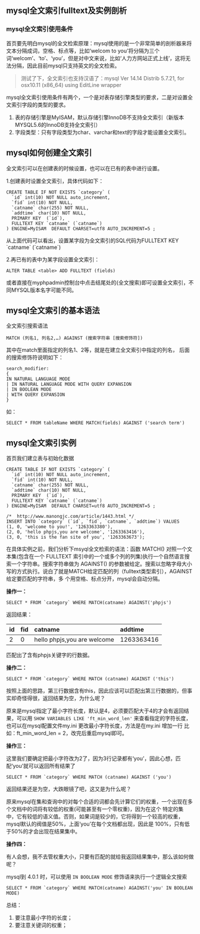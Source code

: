 ## mysql全文索引fulltext及实例剖析

### mysql全文索引使用条件

首页要先明白mysql的全文检索原理：mysql使用的是一个非常简单的剖析器来将文本分隔成词，空格、标点等，比如‘welcom to you’将分隔为三个词‘welcom’、‘to’、‘you’，但是对中文来说，比如‘人力方网站正式上线’，这将无法分隔，因此目前mysql只支持英文的全文检索。

> 测试了下，全文索引也支持汉语了：mysql  Ver 14.14 Distrib 5.7.21, for osx10.11 \(x86\_64\) using  EditLine wrapper

mysql全文索引使用条件有两个，一个是对表存储引擎类型的要求，二是对设置全文索引字段的类型的要求。

1. 表的存储引擎是MyISAM，默认存储引擎InnoDB不支持全文索引（新版本MYSQL5.6的InnoDB支持全文索引）
2. 字段类型：只有字段类型为char、varchar和text的字段才能设置全文索引。

## mysql如何创建全文索引

全文索引可以在创建表的时候设置，也可以在已有的表中进行设置。

1.创建表时设置全文索引，具体代码如下：

    CREATE TABLE IF NOT EXISTS `category` (      
      `id` int(10) NOT NULL auto_increment,      
      `fid` int(10) NOT NULL,      
      `catname` char(255) NOT NULL,      
      `addtime` char(10) NOT NULL,      
      PRIMARY KEY  (`id`),      
      FULLTEXT KEY `catname` (`catname`)      
    ) ENGINE=MyISAM  DEFAULT CHARSET=utf8 AUTO_INCREMENT=5 ; 

从上面代码可以看出，设置某字段为全文索引的SQL代码为FULLTEXT KEY \`catname\` \(\`catname\`\)

2.再已有的表中为某字段设置全文索引：

```
ALTER TABLE <table> ADD FULLTEXT (fields)
```

或者直接在myphpadmin控制台中点击结尾处的{全文搜索}即可设置全文索引，不同MYSQL版本名字可能不同。

## mysql全文索引的基本语法

全文索引搜索语法

```
MATCH (列名1, 列名2,…) AGAINST (搜索字符串 [搜索修饰符])
```

其中在match里面指定的列名1、2等，就是在建立全文索引中指定的列名， 后面的搜索修饰符说明如下：

```
search_modifier:
{
IN NATURAL LANGUAGE MODE
| IN NATURAL LANGUAGE MODE WITH QUERY EXPANSION
| IN BOOLEAN MODE
| WITH QUERY EXPANSION
}
```

如：

```
SELECT * FROM tableName WHERE MATCH(fields) AGAINST ('search term')
```

## mysql全文索引实例

首页我们建立表与初始化数据

    CREATE TABLE IF NOT EXISTS `category` (      
      `id` int(10) NOT NULL auto_increment,      
      `fid` int(10) NOT NULL,      
      `catname` char(255) NOT NULL,      
      `addtime` char(10) NOT NULL,      
      PRIMARY KEY  (`id`),      
      FULLTEXT KEY `catname` (`catname`)      
    ) ENGINE=MyISAM  DEFAULT CHARSET=utf8 AUTO_INCREMENT=5 ;      

    /*  http://www.manongjc.com/article/1443.html */    
    INSERT INTO `category` (`id`, `fid`, `catname`, `addtime`) VALUES     
    (1, 0, 'welcome to you!', '1263363380'),      
    (2, 0, 'hello phpjs,you are welcome', '1263363416'),      
    (3, 0, 'this is the fan site of you', '1263363673');

在具体实例之前，我们分析下msyql全文检索的语法：函数 MATCH\(\) 对照一个文本集\(包含在一个 FULLTEXT 索引中的一个或多个列的列集\)执行一个自然语言搜索一个字符串。搜索字符串做为 AGAINST\(\) 的参数被给定。搜索以忽略字母大小写的方式执行。说白了就是MATCH给定匹配的列（fulltext类型索引），AGAINST给定要匹配的字符串，多 个用空格、标点分开，mysql会自动分隔。

**操作一：**

    SELECT * FROM `category` WHERE MATCH(catname) AGAINST('phpjs')    

返回结果：

| id | fid | catname | addtime |
| :--- | :--- | :--- | :--- |
| 2 | 0 | hello phpjs,you are welcome | 1263363416 |

匹配出了含有phpjs关键字的行数据。

**操作二：**

    SELECT * FROM `category` WHERE MATCH (catname) AGAINST ('this')  

按照上面的思路，第三行数据含有this，因此应该可以匹配出第三行数据的，但事实却奇怪得很，返回结果为空，为什么呢？

原来是mysql指定了最小字符长度，默认是4，必须要匹配大于4的才会有返回结果，可以用 `SHOW VARIABLES LIKE 'ft_min_word_len'` 来查看指定的字符长度，也可以在mysql配置文件my.ini 更改最小字符长度，方法是在my.ini 增加一行 比如：ft\_min\_word\_len = 2，改完后重启mysql即可。

**操作三：**

这里我们要确定把最小字符改为2了，因为3行记录都有‘you’，因此心想，匹配‘you’就可以返回所有结果了

    SELECT * FROM `category` WHERE MATCH (catname) AGAINST ('you') 

返回结果还是为空，大跌眼镜了吧，这又是为什么呢？

原来mysql在集和查询中的对每个合适的词都会先计算它们的权重，一个出现在多个文档中的词将有较低的权重\(可能甚至有一个零权重\)，因为在这个 特定的集中，它有较低的语义值。否则，如果词是较少的，它将得到一个较高的权重，mysql默认的阀值是50%，上面‘you’在每个文档都出现，因此是 100%，只有低于50%的才会出现在结果集中。

**操作四：**

有人会想，我不去管权重大小，只要有匹配的就给我返回结果集中，那么该如何做呢？

mysql到 4.0.1 时，可以使用 `IN BOOLEAN MODE` 修饰语来执行一个逻辑全文搜索

    SELECT * FROM `category` WHERE MATCH(catname) AGAINST('you' IN BOOLEAN MODE) 

总结：

1. 要注意最小字符的长度；
2. 要注意关键词的权重；




